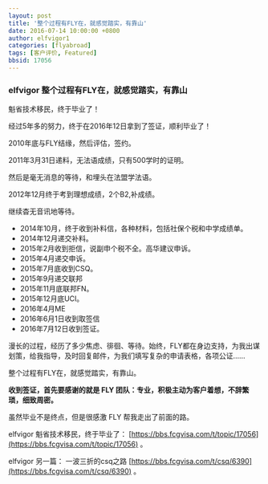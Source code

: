 ```yaml
---
layout: post
title: '整个过程有FLY在，就感觉踏实，有靠山'
date: 2016-07-14 10:00:00 +0800
author: elfvigor1
categories: [flyabroad]
tags: [客户评价, Featured]
bbsid: 17056 
---
```


### elfvigor 整个过程有FLY在，就感觉踏实，有靠山

魁省技术移民，终于毕业了！

经过5年多的努力，终于在2016年12日拿到了签证，顺利毕业了！ 

2010年底与FLY结缘，然后评估，签约。

2011年3月31日递料，无法语成绩，只有500学时的证明。

然后是毫无消息的等待，和埋头在法盟学法语。 

2012年12月终于考到理想成绩，2个B2,补成绩。

继续杳无音讯地等待。 

* 2014年10月，终于收到补料信，各种材料，包括社保个税和中学成绩单。 
* 2014年12月递交补料。 
* 2015年2月收到拒信，说副申个税不全。高华建议申诉。 
* 2015年4月递交申诉。 
* 2015年7月底收到CSQ。 
* 2015年9月递交联邦 
* 2015年11月底联邦FN。 
* 2015年12月底UCI。 
* 2016年4月ME 
* 2016年6月1日收到取签信 
* 2016年7月12日收到签证。

漫长的过程，经历了多少焦虑、徘徊、等待。始终，FLY都在身边支持，为我出谋划策，给我指导，及时回复邮件，为我们填写复杂的申请表格，各项公证……

整个过程有FLY在，就感觉踏实，有靠山。 

**收到签证，首先要感谢的就是 FLY 团队：专业，积极主动为客户着想，不辞繁琐，细致周密。**

虽然毕业不是终点，但是很感激 FLY 帮我走出了前面的路。

elfvigor 魁省技术移民，终于毕业了： [https://bbs.fcgvisa.com/t/topic/17056](https://bbs.fcgvisa.com/t/topic/17056) 。

elfvigor 另一篇： 一波三折的csq之路 [https://bbs.fcgvisa.com/t/csq/6390](https://bbs.fcgvisa.com/t/csq/6390) 。
